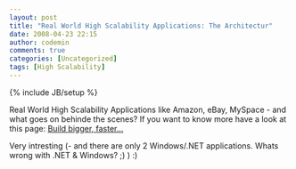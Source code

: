 ```yaml
---
layout: post
title: "Real World High Scalability Applications: The Architectur"
date: 2008-04-23 22:15
author: codemin
comments: true
categories: [Uncategorized]
tags: [High Scalability]
---
```

{% include JB/setup %}
<p>Real World High Scalability Applications like Amazon, eBay, MySpace - and what goes on behinde the scenes? If you want to know more have a look at this page: <a href="http://highscalability.com/links/weblink/24">Build bigger, faster...</a></p>  <p>Very intresting (- and there are only 2 Windows/.NET applications. Whats wrong with .NET &amp; Windows? ;) ) :)</p>
